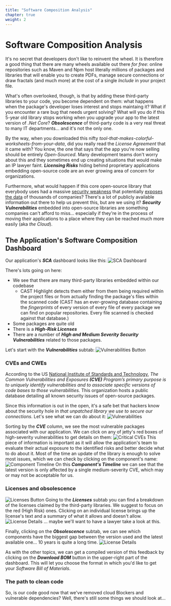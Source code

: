```yaml
---
title: "Software Composition Analysis"
chapter: true
weight: 2
---
```


# Software Composition Analysis
It's no secret that developers don't like to reinvent the wheel. It is therefore a good thing that there are many wheels available out there *for free*: online repositories such as Maven and Npm host literally millions of packages and libraries that will enable you to create PDFs, manage secure connections or draw fractals (and much more) at the cost of a single *Include* in your project file. 

What's often overlooked, though, is that by adding these third-party libraries to your code, you become dependent on them: what happens when the package's developer loses interest and stops maintaing it? What if you encounter a rare bug that needs urgent solving? What will you do if this 5-year old library stops working when you upgrade your app to the latest version of *.Net Core*? ***Obsolescence*** of third-party code is a very real threat to many IT departments... and it's not the only one.

By the way, when you downloaded this nifty *tool-that-makes-colorful-worksheets-from-your-data*, did you really read the *License Agreement* that it came with? You know, the one that says that the app you're now selling should be entirely *Open-Sourced*. Many development teams don't worry about this and they sometimes end up creating situations that would make an IP lawyer faint. ***Licensing Risks*** hiding behind proprietary applications embedding open-source code are an ever growing area of concern for organizations.

Furthermore, what would happen if this core open-source library that everybody uses had a massive [security weakness](https://www.ncsc.gov.uk/information/log4j-vulnerability-what-everyone-needs-to-know) that potentially [exposes the data](https://heartbleed.com/) of thousands of companies? There's a lot of publicly available information out there to help us prevent this, but are we using it? ***Security Vulnerabilities*** embedded into open-source libraries are something companies can't afford to miss... especially if they're in the process of moving their applications to a place where they can be reached much more easily (aka *the Cloud*).

## The Application's Software Composition Dashboard
Our application's ***SCA*** dashboard looks like this:
![SCA Dashboard](/images/DetailedSCA-1.png)

There's lots going on here:
- We see that there are many third-party libraries embedded within our codebase
	- CAST Highlight detects them either from them being required within the project files or from actually finding the package's files within the scanned code (CAST has an ever-growing database containing the *fingerprints* of every version of every file of every package we can find on popular repositories. Every file scanned is checked against that database.)
- Some packages are quite old
- There is a ***High-Risk Licenses***
- There are a number of ***High and Medium Severity Security Vulnerabilities*** related to those packages.

Let's start with the ***Vulnerabilities*** subtab:
![Vulnerabilities Button](/images/Vulnerabilities-Button.png)

### CVEs and CWEs
According to the US [National Institute of Standards and Technology](https://nvd.nist.gov/vuln), *The Common Vulnerabilities and Exposures ***(CVE)*** Program’s primary purpose is to uniquely identify vulnerabilities and to associate specific versions of code bases to those vulnerabilities.*
This organization hosts a public database detailing all known security issues of open-source packages. 

Since this information is out in the open, it's a safe bet that hackers know about the security hole in *that unpatched library we use to secure our connections*. Let's see what we can do about it:
![Vulnerabilities](/images/DetailedSCA-2.png)

Sorting by the ***CVE*** column, we see the most vulnerable packages associated with our application. We can click on any of jetty's red boxes of high-severity vulnerabilities to get details on them:
![Critical CVEs](/images/DetailedSCA-3.png)
This piece of information is important as it will allow the application's team to evaluate their actual exposure to the identified risks and better decide what to do about it. Most of the time an update of the library is enough to solve most issues, which we can check by clicking on the component's name:
![Component Timeline](/images/DetailedSCA-4.png)
On this ***Component's Timeline*** we can see that the latest version is only affected by a single medium-severity CVE, which may or may not be acceptable for us.

[The next most problematic component on this list is Log4j: on top of sporting several (yet unresolved) CVEs, you'll see that by performing a thorough analysis of its code using ***CAST Imaging***, we have also identified several ***Common Weaknesses (CWEs)*** in there. Clicking on the little black tile brings up their list:]: #

### Licenses and obsolescence
![Licenses Button](/images/Licenses-Button.png)
Going to the ***Licenses*** subtab you can find a breakdown of the licenses claimed by the third-party libraries. We suggest to focus on the red (High Risk) ones. Clicking on an individual license brings up the license's text and a summary of what it allows and doesn't allow.
![License Details](/images/DetailedSCA-6.png)
... maybe we'll want to have a lawyer take a look at this.

Finally, clicking on the ***Obsolescence*** subtab, we can see which components have the biggest gap between the version used and the latest available one... 10 years is quite a long time.
![License Details](/images/DetailedSCA-7.png)

As with the other topics, we can get a compiled version of this feedback by clicking on the ***Download BOM*** button in the upper-right part of the dashboard. This will let you choose the format in which you'd like to get your *Software Bill of Materials*.

### The path to clean code
So, is our code good now that we've removed cloud Blockers and vulnerable dependencies? Well, there's still some things we should look at...
